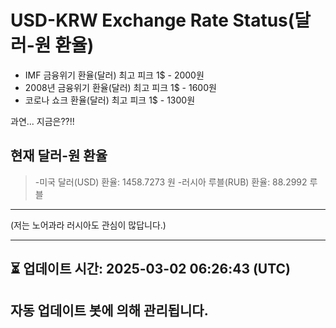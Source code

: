 


# USD-KRW Exchange Rate Status(달러-원 환율)

* IMF 금융위기 환율(달러) 최고 피크 1$ - 2000원
* 2008년 금융위기 환율(달러) 최고 피크 1$ - 1600원
* 코로나 쇼크 환율(달러) 최고 피크 1$ - 1300원



과연... 지금은??!!


## 현재 달러-원 환율
> -미국 달러(USD) 환율: 1458.7273 원 
-러시아 루블(RUB) 환율: 88.2992 루블


---
(저는 노어과라 러시아도 관심이 많답니다.)

---

⏳ 업데이트 시간: 2025-03-02 06:26:43 (UTC)
---
자동 업데이트 봇에 의해 관리됩니다.
---
